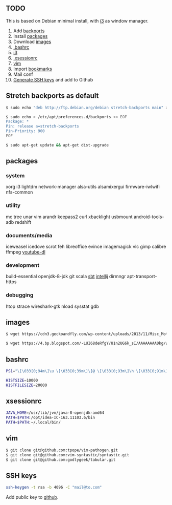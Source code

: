 ## TODO

This is based on Debian minimal install, with [i3](https://i3wm.org/) as window manager.

1. Add [backports](#stretch-backports-as-default)
1. Install [packages](#packages)
1. Download [images](#images)
1. [.bashrc](#bashrc)
1. [i3](./.config/i3)
1. [.xsessionrc](#xsessionrc)
1. [vim](#vim)
1. Import [bookmarks](./bookmarks.json)
1. Mail conf
1. [Generate SSH keys](#ssh-keys) and add to Github

## Stretch backports as default

```bash
$ sudo echo "deb http://ftp.debian.org/debian stretch-backports main" > /etc/apt/sources.list.d/backports.list

$ sudo echo > /etc/apt/preferences.d/backports << EOF
Package: *
Pin: release a=stretch-backports
Pin-Priority: 900
EOF

$ sudo apt-get update && apt-get dist-upgrade
```

## packages

### system

xorg
i3
lightdm
network-manager
alsa-utils
alsamixergui
firmware-iwlwifi
nfs-common

### utility

mc
tree
unar
vim
arandr
keepass2
curl
xbacklight
usbmount
android-tools-adb
redshift

### documents/media

iceweasel
icedove
scrot
feh
libreoffice
evince
imagemagick
vlc
gimp
calibre
ffmpeg
[youtube-dl](https://github.com/rg3/youtube-dl)

### development

build-essential
openjdk-8-jdk
git
scala
[sbt](http://www.scala-sbt.org/download.html)
[intellij](https://www.jetbrains.com/idea/download/#section=linux)
dirmngr
apt-transport-https

### debugging

htop
strace
wireshark-gtk 
nload
sysstat
gdb

## images

```bash
$ wget https://cdn3.geckoandfly.com/wp-content/uploads/2013/11/Misc_Motivational_323193.jpg -O ~/.config/wallpaper.jpg

$ wget https://4.bp.blogspot.com/-LUI68deRfgY/U1n2UG6k_sI/AAAAAAAA0kg/wnu-P0HpbRo/s0/Locked+Keyboard_Ultra+HD.jpg -O - | convert - -resize 1920x1080 ~/.config/screenlocked.png
```

## bashrc

```bash
PS1="\[\033[0;94m\]\u \[\033[0;39m\]\]@ \[\033[0;93m\]\h \[\033[0;91m\]\w \[\033[0;39m\]$ \[\033[0m\]"

HISTSIZE=10000
HISTFILESIZE=20000
```

## xsessionrc


```bash
JAVA_HOME=/usr/lib/jvm/java-8-openjdk-amd64
PATH=$PATH:/opt/idea-IC-163.11103.6/bin
PATH=$PATH:~/.local/bin/
```

## vim


```bash
$ git clone git@github.com:tpope/vim-pathogen.git
$ git clone git@github.com:vim-syntastic/syntastic.git
$ git clone git@github.com:godlygeek/tabular.git
```

## SSH keys

```bash
ssh-keygen -t rsa -b 4096 -C "mail@to.com"
```

Add public key to [github](https://github.com/settings/keys).

